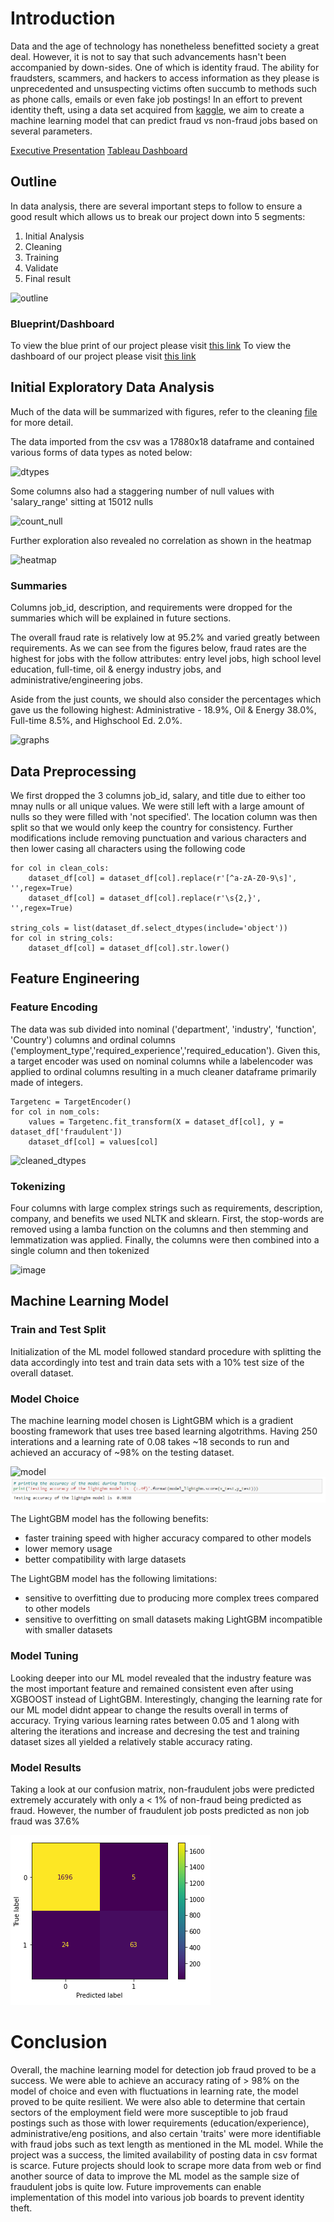 # Introduction

Data and the age of technology has nonetheless benefitted society a great deal. However, it is not to say that such advancements hasn't been accompanied by down-sides. One of which is identity fraud. The ability for fraudsters, scammers, and hackers to access information as they please is unprecedented and unsuspecting victims often succumb to methods such as phone calls, emails or even fake job postings! In an effort to prevent identity theft, using a data set acquired from [kaggle](https://www.kaggle.com/datasets/shivamb/real-or-fake-fake-jobposting-prediction), we aim to create a machine learning model that can predict fraud vs non-fraud jobs based on several parameters.

[Executive Presentation](https://docs.google.com/presentation/d/1v73JqSy9JSMub6i1UreA3L4CD9q1c_3ZiC92hr3AVbY/)
[Tableau Dashboard](https://public.tableau.com/app/profile/ikyu.park/viz/capstone_16594856522150/Dashboard2?publish=yes)

## Outline

In data analysis, there are several important steps to follow to ensure a good result which allows us to break our project down into 5 segments:

1. Initial Analysis
2. Cleaning
3. Training
4. Validate
5. Final result

![outline](https://user-images.githubusercontent.com/100324759/182724518-8b1d7de3-b421-4c71-8e63-b355caee50da.PNG)

### Blueprint/Dashboard

To view the blue print of our project please visit [this link](https://docs.google.com/presentation/d/1v73JqSy9JSMub6i1UreA3L4CD9q1c_3ZiC92hr3AVbY/edit#slide=id.p)
To view the dashboard of our project please visit [this link](https://public.tableau.com/app/profile/ikyu.park/viz/capstone_16594856522150/Dashboard2?publish=yes)


## Initial Exploratory Data Analysis

Much of the data will be summarized with figures, refer to the cleaning [file](Uncleaned_Data_Analysis.ipynb) for more detail.

The data imported from the csv was a 17880x18 dataframe and contained various forms of data types as noted below:

![dtypes](https://user-images.githubusercontent.com/100324759/182724852-ebcc0c92-ab1c-4fc3-a90b-ebdbdc867353.PNG)

Some columns also had a staggering number of null values with 'salary_range' sitting at 15012 nulls

![count_null](https://user-images.githubusercontent.com/100324759/182725135-b4e05257-8133-49fe-ae52-68cb1d6e1a84.PNG)

Further exploration also revealed no correlation as shown in the heatmap

![heatmap](https://user-images.githubusercontent.com/100324759/182725759-5a461302-0b12-4871-810d-ff0fdd35fa83.PNG)

### Summaries

Columns job_id, description, and requirements were dropped for the summaries which will be explained in future sections.

The overall fraud rate is relatively low at 95.2% and varied greatly between requirements. As we can see from the figures below, fraud rates are the highest for jobs with the follow attributes: entry level jobs, high school level education, full-time, oil & energy industry jobs, and administrative/engineering jobs.

Aside from the just counts, we should also consider the percentages which gave us the following highest: Administrative - 18.9%, Oil & Energy 38.0%, Full-time 8.5%, and Highschool Ed. 2.0%.

![graphs](https://user-images.githubusercontent.com/100324759/182728992-071a9604-9e23-4d5b-a752-bef23f18eab8.PNG)

## Data Preprocessing

We first dropped the 3 columns job_id, salary, and title due to either too mnay nulls or all unique values. We were still left with a large amount of nulls so they were filled with 'not specified'. The location column was then split so that we would only keep the country for consistency. Further modifications include removing punctuation and various characters and then lower casing all characters using the following code
```
for col in clean_cols:
    dataset_df[col] = dataset_df[col].replace(r'[^a-zA-Z0-9\s]', '',regex=True)
    dataset_df[col] = dataset_df[col].replace(r'\s{2,}', '',regex=True)
    
string_cols = list(dataset_df.select_dtypes(include='object'))
for col in string_cols:
    dataset_df[col] = dataset_df[col].str.lower()
```
## Feature Engineering
### Feature Encoding

The data was sub divided into nominal ('department', 'industry', 'function', 'Country') columns and ordinal columns ('employment_type','required_experience','required_education'). Given this, a target encoder was used on nominal columns while a labelencoder was applied to ordinal columns resulting in a much cleaner dataframe primarily made of integers. 
```
Targetenc = TargetEncoder()
for col in nom_cols:
    values = Targetenc.fit_transform(X = dataset_df[col], y = dataset_df['fraudulent'])
    dataset_df[col] = values[col]
```
![cleaned_dtypes](https://user-images.githubusercontent.com/100324759/182904854-016c9b4b-b6ec-41fe-af45-ee91833976ca.PNG)

### Tokenizing

Four columns with large complex strings such as requirements, description, company, and benefits we used NLTK and sklearn. First, the stop-words are removed using a lamba function on the columns and then stemming and lemmatization was applied. Finally, the columns were then combined into a single column and then tokenized

![image](https://user-images.githubusercontent.com/100324759/182908382-a62976ee-2d7c-4c1d-b966-226e97c855d5.png)

## Machine Learning Model

### Train and Test Split
Initialization of the ML model followed standard procedure with splitting the data accordingly into test and train data sets with a 10% test size of the overall dataset.

### Model Choice
The machine learning model chosen is LightGBM which is a gradient boosting framework that uses tree based learning algotrithms. Having 250 interations and a learning rate of 0.08 takes ~18 seconds to run and achieved an accuracy of ~98% on the testing dataset.

![model](https://user-images.githubusercontent.com/100324759/183107192-95a86829-07e0-49bb-af64-27d2ae7fe2b9.PNG)
![testing](https://github.com/Ikyupark/Capstone-project/blob/main/Resources/LightGBM%20testing%20accuracy.PNG)

The LightGBM model has the following benefits:
- faster training speed with higher accuracy compared to other models
- lower memory usage
- better compatibility with large datasets
    
The LightGBM model has the following limitations:
- sensitive to overfitting due to producing more complex trees compared to other models
- sensitive to overfitting on small datasets making LightGBM incompatible with smaller datasets
    
    
 ### Model Tuning
Looking deeper into our ML model revealed that the industry feature was the most important feature and remained consistent even after using XGBOOST instead of LightGBM. Interestingly, changing the learning rate for our ML model didnt appear to change the results overall in terms of accuracy. Trying various learning rates between 0.05 and 1 along with altering the iterations and increase and decresing the test and training dataset sizes all yielded a relatively stable accuracy rating.

 ### Model Results
Taking a look at our confusion matrix, non-fraudulent jobs were predicted extremely accurately with only a < 1% of non-fraud being predicted as fraud. However, the number of fraudulent job posts predicted as non job fraud was 37.6%

![image](https://github.com/Ikyupark/Capstone-project/blob/main/Resources/model%20results.PNG)

# Conclusion

Overall, the machine learning model for detection job fraud proved to be a success. We were able to achieve an accuracy rating of > 98% on the model of choice and even with fluctuations in learning rate, the model proved to be quite resilient. We were also able to determine that certain sectors of the employment field were more susceptible to job fraud postings such as those with lower requirements (education/experience), administrative/eng positions, and also certain 'traits' were more identifiable with fraud jobs such as text length as mentioned in the ML model. While the project was a success, the limited availability of posting data in csv format is scarce. Future projects should look to scrape more data from web or find another source of data to improve the ML model as the sample size of fraudulent jobs is quite low. Future improvements can enable implementation of this model into various job boards to prevent identity theft.


